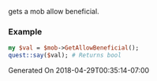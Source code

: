 gets a mob allow beneficial.
### Example

```perl
my $val = $mob->GetAllowBeneficial();
quest::say($val); # Returns bool
```


Generated On 2018-04-29T00:35:14-07:00